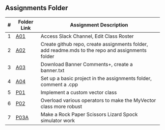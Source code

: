 ##  Assignments Folder

|   #   | Folder Link | Assignment Description |
| :---: | ----------- | ---------------------- |
|   1   | [A01](https://github.com/Majestic-Joker/2143-OOP-Beaty/tree/main/Assignments/A01) | Access Slack Channel, Edit Class Roster |
|   2   | [A02](https://github.com/Majestic-Joker/2143-OOP-Beaty/tree/main/Assignments/A02) | Create github repo, create assignments folder, add readme.mds to the repo and assignments folder |
|   3   | [A03](https://github.com/Majestic-Joker/2143-OOP-Beaty/tree/main/Assignments/A03) | Download Banner Comments+, create a banner.txt |
|   4   | [A04](https://github.com/Majestic-Joker/2143-OOP-Beaty/tree/main/Assignments/A04) | Set up a basic project in the assignments folder, comment a .cpp |
|   5   | [P01](./P01) | Implement a custom vector class |
|   6   | [P02](./P02) | Overload various operators to make the MyVector class more robust |
|   7   | [P03A](./P03A) | Make a Rock Paper Scissors Lizard Spock simulator work |